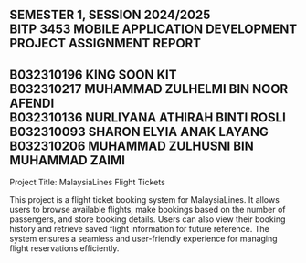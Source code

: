 SEMESTER 1, SESSION 2024/2025 <br>
BITP 3453 MOBILE APPLICATION DEVELOPMENT <br>
PROJECT ASSIGNMENT REPORT <br>
--------------------------------------------------------------------------
B032310196	KING SOON KIT <br>
B032310217  MUHAMMAD ZULHELMI BIN NOOR AFENDI <br>
B032310136	NURLIYANA ATHIRAH BINTI ROSLI <br>
B032310093	SHARON ELYIA ANAK LAYANG <br>
B032310206	MUHAMMAD ZULHUSNI BIN MUHAMMAD ZAIMI <br>
--------------------------------------------------------------------------
Project Title: 
MalaysiaLines Flight Tickets

This project is a flight ticket booking system for MalaysiaLines. It allows users to browse available flights, make bookings based on the number of passengers, and store booking details. Users can also view their booking history and retrieve saved flight information for future reference. The system ensures a seamless and user-friendly experience for managing flight reservations efficiently.





